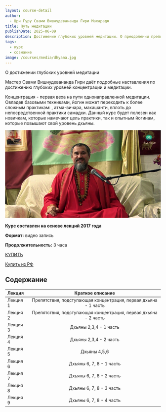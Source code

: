 ```yaml
---
layout: course-detail
author:
  - Шри Гуру Свами Вишнудевананда Гири Махарадж
title: Путь медитации
publishDate: 2025-06-09
description: Достижение глубоких уровней медитации. О преодолении препятствий на пути дхьяны. В курсе описаны различные уровни медитативной погруженности.
tags:
  - курс
  - сознание
image: /courses/media/dhyana.jpg
---
```


О достижении глубоких уровней медитации

Мастер Свами Вишнудевананда Гири даёт подробные наставления по достижению глубоких уровней концентрации и медитации.

Концентрация  - первая веха на пути однонаправленной медитации.  Овладев базовыми техниками, йогин может переходить к более сложным практикам: , атма-вичара, махашанти, вплоть до непосредственной практики самадхи. Данный курс будет полезен как новичкам, которые намечают цель практики, так и опытным йогинам, которые повышают свой уровень дхьяны.


![раджа-йога](/courses/media/Guru_small.jpg)

**Курс составлен на основе лекций 2017 года**

**Формат:** видео запись

**Продолжительность:** 3 часа

<div class="buy-link">

[КУПИТЬ](https://www.dattatreya.space/enroll/3233006)
</div>

<div class="buy-link"> 

[Купить из РФ](https://t.me/media_mandala)
</div>


## Содержание

| Лекция   |                        Краткое описание                         |
| :------- | :-------------------------------------------------------------: |
| Лекция 1 | Препятствия, подступающая концентрация, первая дхьяна - 1 часть |
| Лекция 2 | Препятствия, подступающая концентрация, первая дхьяна - 2 часть |
| Лекция 3 |                     Дхьяны 2,3,4 - 1 часть                      |
| Лекция 4 |                     Дхьяны 2,3,4 - 2 часть                      |
| Лекция 5 |                          Дхьяны 4,5,6                           |
| Лекция 6 |                    Дхьяны 6, 7, 8 - 1 часть                     |
| Лекция 7 |                    Дхьяны 6, 7, 8 - 2 часть                     |
| Лекция 8 |                    Дхьяны 6, 7, 8 - 3 часть                     |
| Лекция 9 |                    Дхьяны 6, 7, 8 - 4 часть                     |

